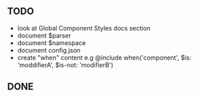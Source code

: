 ## TODO

* look at Global Component Styles docs section
* document $parser
* document $namespace
* document config.json
* create "when" content e.g @include when('component', $is: 'moddifierA', $is-not: 'modifierB')

## DONE